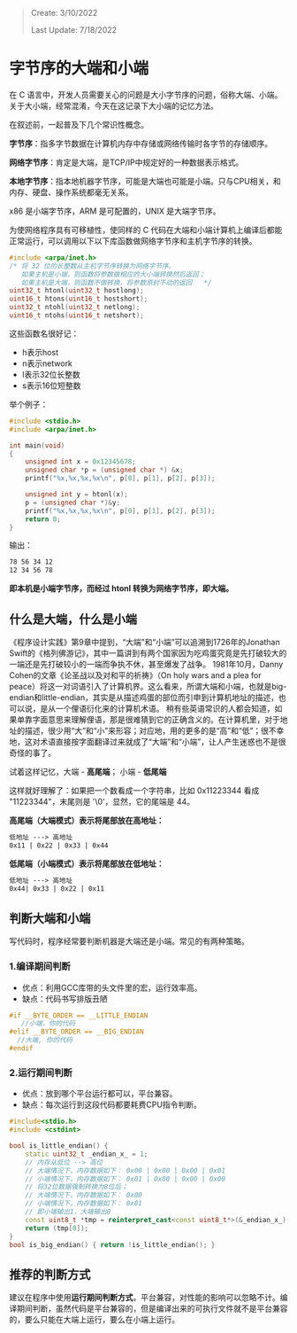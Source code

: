 > Create: 3/10/2022
>
> Last Update: 7/18/2022

# **字节序的大端和小端**

在 C 语言中，开发人员需要关心的问题是大小字节序的问题，俗称大端、小端。关于大小端，经常混淆，今天在这记录下大小端的记忆方法。

在叙述前，一起普及下几个常识性概念。

**字节序**：指多字节数据在计算机内存中存储或网络传输时各字节的存储顺序。

**网络字节序**：肯定是大端，是TCP/IP中规定好的一种数据表示格式。

**本地字节序**：指本地机器字节序，可能是大端也可能是小端。只与CPU相关，和内存、硬盘、操作系统都毫无关系。

x86 是小端字节序，ARM 是可配置的，UNIX 是大端字节序。

为使网络程序具有可移植性，使同样的 C 代码在大端和小端计算机上编译后都能正常运行，可以调用以下以下库函数做网络字节序和主机字节序的转换。

```c
#include <arpa/inet.h>  
/* 将 32 位的长整数从主机字节序转换为网络字节序。
   如果主机是小端，则函数将参数做相应的大小端转换然后返回；
   如果主机是大端，则函数不做转换，将参数原封不动的返回   */
uint32_t htonl(uint32_t hostlong);      
uint16_t htons(uint16_t hostshort);  
uint32_t ntohl(uint32_t netlong);  
uint16_t ntohs(uint16_t netshort);
```
这些函数名很好记：
- h表示host
- n表示network
- l表示32位长整数
- s表示16位短整数

举个例子：
```c
#include <stdio.h>
#include <arpa/inet.h>

int main(void)
{
    unsigned int x = 0x12345678;
    unsigned char *p = (unsigned char *) &x;
    printf("%x,%x,%x,%x\n", p[0], p[1], p[2], p[3]);

    unsigned int y = htonl(x);
    p = (unsigned char *)&y;
    printf("%x,%x,%x,%x\n", p[0], p[1], p[2], p[3]);
    return 0;
}
```
输出：

```md
78 56 34 12  
12 34 56 78
```
**即本机是小端字节序，而经过 htonl 转换为网络字节序，即大端。**


## **什么是大端，什么是小端**
《程序设计实践》第9章中提到，“大端”和“小端”可以追溯到1726年的Jonathan Swift的《格列佛游记》，其中一篇讲到有两个国家因为吃鸡蛋究竟是先打破较大的一端还是先打破较小的一端而争执不休，甚至爆发了战争。
1981年10月，Danny Cohen的文章《论圣战以及对和平的祈祷》（On holy wars and a plea for peace）将这一对词语引入了计算机界。这么看来，所谓大端和小端，也就是big-endian和little-endian，其实是从描述鸡蛋的部位而引申到计算机地址的描述，也可以说，是从一个俚语衍化来的计算机术语。 稍有些英语常识的人都会知道，如果单靠字面意思来理解俚语，那是很难猜到它的正确含义的。在计算机里，对于地址的描述，很少用“大”和“小”来形容；对应地，用的更多的是“高”和“低”；很不幸地，这对术语直接按字面翻译过来就成了“大端”和“小端”，让人产生迷惑也不是很奇怪的事了。

试着这样记忆，大端 - **高尾端**； 小端 - **低尾端**

这样就好理解了：如果把一个数看成一个字符串，比如 0x11223344 看成 "11223344"，末尾则是 '\0'，显然，它的尾端是 44。

**高尾端（大端模式）表示将尾部放在高地址：**

```md
低地址 ---> 高地址
0x11 | 0x22 | 0x33 | 0x44
```

**低尾端（小端模式）表示将尾部放在低地址：**

```md
低地址 ---> 高地址
0x44| 0x33 | 0x22 | 0x11
```

## **判断大端和小端**
写代码时，程序经常要判断机器是大端还是小端。常见的有两种策略。

### **1.编译期间判断**
- 优点：利用GCC库带的头文件里的宏，运行效率高。
- 缺点：代码书写排版丑陋

```cpp
#if __BYTE_ORDER == __LITTLE_ENDIAN
   //小端，你的代码
#elif __BYTE_ORDER == __BIG_ENDIAN
  //大端, 你的代码
#endif
```


### **2.运行期间判断**
- 优点：放到哪个平台运行都可以，平台兼容。
- 缺点：每次运行到这段代码都要耗费CPU指令判断。

```cpp
#include<stdio.h>
#include <cstdint>

bool is_little_endian() { 
    static uint32_t _endian_x_ = 1;
    // 内存从低位 --> 高位
    // 大端情况下，内存数据如下： 0x00 | 0x00 | 0x00 | 0x01
    // 小端情况下，内存数据如下： 0x01 | 0x00 | 0x00 | 0x00
    // 将32位数据强制转换为8位后；
    // 大端情况下，内存数据如下： 0x00
    // 小端情况下，内存数据如下： 0x01
    // 即小端输出1，大端输出0
    const uint8_t *tmp = reinterpret_cast<const uint8_t*>(&_endian_x_);
    return (tmp[0]); 
}
bool is_big_endian() { return !is_little_endian(); }
```

## **推荐的判断方式**
建议在程序中使用**运行期间判断方式**，平台兼容，对性能的影响可以忽略不计。编译期间判断，虽然代码是平台兼容的，但是编译出来的可执行文件就不是平台兼容的，要么只能在大端上运行，要么在小端上运行。
